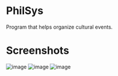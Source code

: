 # PhilSys

Program that helps organize cultural events.

# Screenshots
![image](https://cdn.discordapp.com/attachments/798693819138703381/1021561287932653588/unknown.png)
![image](https://cdn.discordapp.com/attachments/798693819138703381/1021561699637153864/unknown.png)
![image](https://cdn.discordapp.com/attachments/798693819138703381/1021561739294294026/unknown.png)
